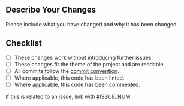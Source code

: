 ## Describe Your Changes
Please include what you have changed and why it has been changed.

## Checklist
- [ ] These changes work without introducing further issues.
- [ ] These changes fit the theme of the project and are readable.
- [ ] All commits follow the [commit convention](https://github.com/Blooym/YouDownloader/blob/main/.github/PULL_REQUEST_TEMPLATE.md).
- [ ] Where applicable, this code has been linted.
- [ ] Where applicable, this code has been commented.

If this is related to an issue, link with #ISSUE_NUM
